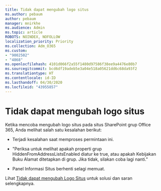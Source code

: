 ```yaml
---
title: Tidak dapat mengubah logo situs
ms.author: pebaum
author: pebaum
manager: mnirkhe
ms.audience: Admin
ms.topic: article
ROBOTS: NOINDEX, NOFOLLOW
localization_priority: Priority
ms.collection: Adm_O365
ms.custom:
- "9002502"
- "4868"
ms.openlocfilehash: 4101d066f2a55f1480d97586f38ee9a4476e80b7
ms.sourcegitcommit: bcd6df19adeb5e3a04e518a05621dd6c68da93f2
ms.translationtype: HT
ms.contentlocale: id-ID
ms.lasthandoff: 04/30/2020
ms.locfileid: "43955857"
---
```

# <a name="unable-to-change-site-logo"></a>Tidak dapat mengubah logo situs

Ketika mencoba mengubah logo situs pada situs SharePoint grup Office 365, Anda melihat salah satu kesalahan berikut:

- Terjadi kesalahan saat memproses permintaan ini.

- "Periksa untuk melihat apakah properti grup HiddenFromAddressListsEnabled diatur ke true, atau apakah Kebijakan Buku Alamat ditetapkan di grup. Jika tidak, silakan coba lagi nanti."

- Panel Informasi Situs berhenti selagi memuat.

Lihat [Tidak dapat mengubah Logo Situs](https://docs.microsoft.com/sharepoint/troubleshoot/sites/error-when-changing-o365-site-logo) untuk solusi dan saran selengkapnya.
